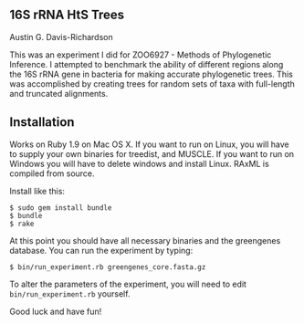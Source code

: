 ## 16S rRNA HtS Trees

Austin G. Davis-Richardson

This was an experiment I did for ZOO6927 - Methods of Phylogenetic Inference. I attempted to benchmark the ability of different regions along the 16S rRNA gene in bacteria for making accurate phylogenetic trees. This was accomplished by creating trees for random sets of taxa with full-length and truncated alignments.

## Installation

Works on Ruby 1.9 on Mac OS X. If you want to run on Linux, you will have to supply your own binaries for treedist, and MUSCLE. If you want to run on Windows you will have to delete windows and install Linux. RAxML is compiled from source.

Install like this:

    $ sudo gem install bundle
    $ bundle
    $ rake
    
At this point you should have all necessary binaries and the greengenes database. You can run the experiment by typing:

    $ bin/run_experiment.rb greengenes_core.fasta.gz
    
To alter the parameters of the experiment, you will need to edit `bin/run_experiment.rb` yourself.

Good luck and have fun!